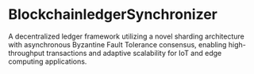 # BlockchainledgerSynchronizer
A decentralized ledger framework utilizing a novel sharding architecture with asynchronous Byzantine Fault Tolerance consensus, enabling high-throughput transactions and adaptive scalability for IoT and edge computing applications.
